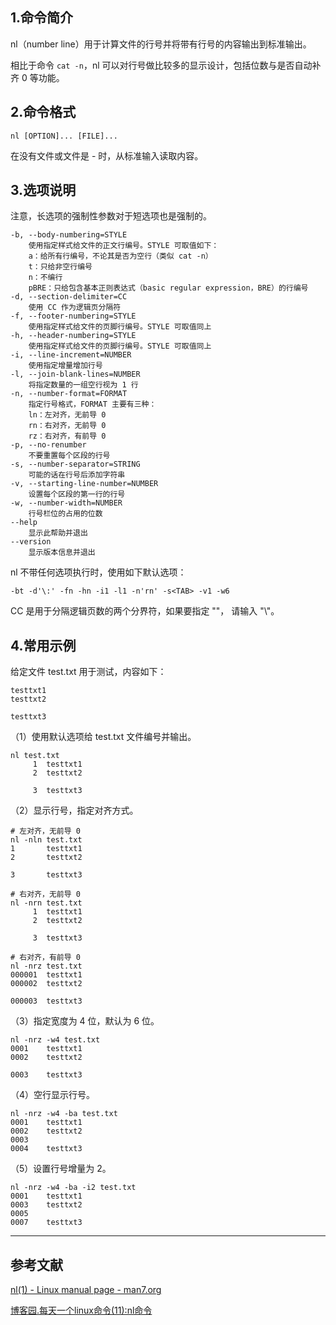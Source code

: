 ## 1.命令简介
nl（number line）用于计算文件的行号并将带有行号的内容输出到标准输出。

相比于命令 `cat -n`，nl 可以对行号做比较多的显示设计，包括位数与是否自动补齐 0 等功能。

## 2.命令格式
```
nl [OPTION]... [FILE]...
```
在没有文件或文件是 - 时，从标准输入读取内容。

## 3.选项说明
注意，长选项的强制性参数对于短选项也是强制的。
```shell
-b, --body-numbering=STYLE
	使用指定样式给文件的正文行编号。STYLE 可取值如下：
	a：给所有行编号，不论其是否为空行（类似 cat -n）
	t：只给非空行编号
	n：不编行
	pBRE：只给包含基本正则表达式（basic regular expression，BRE）的行编号
-d, --section-delimiter=CC
	使用 CC 作为逻辑页分隔符
-f, --footer-numbering=STYLE
	使用指定样式给文件的页脚行编号。STYLE 可取值同上
-h, --header-numbering=STYLE
	使用指定样式给文件的页脚行编号。STYLE 可取值同上
-i, --line-increment=NUMBER
	使用指定增量增加行号
-l, --join-blank-lines=NUMBER
	将指定数量的一组空行视为 1 行
-n, --number-format=FORMAT
	指定行号格式，FORMAT 主要有三种：
	ln：左对齐，无前导 0
	rn：右对齐，无前导 0
	rz：右对齐，有前导 0 
-p, --no-renumber
	不要重置每个区段的行号
-s, --number-separator=STRING
	可能的话在行号后添加字符串
-v, --starting-line-number=NUMBER
	设置每个区段的第一行的行号
-w, --number-width=NUMBER
	行号栏位的占用的位数
--help
	显示此帮助并退出
--version
	显示版本信息并退出 
```
nl 不带任何选项执行时，使用如下默认选项：
```
-bt -d'\:' -fn -hn -i1 -l1 -n'rn' -s<TAB> -v1 -w6
```
CC 是用于分隔逻辑页数的两个分界符，如果要指定 "\"， 请输入 "\\"。
## 4.常用示例
给定文件 test.txt 用于测试，内容如下：
```
testtxt1
testtxt2
	
testtxt3
```
（1）使用默认选项给 test.txt 文件编号并输出。
```shell
nl test.txt
     1	testtxt1
     2	testtxt2
       
     3	testtxt3
```
（2）显示行号，指定对齐方式。
```shell
# 左对齐，无前导 0
nl -nln test.txt
1     	testtxt1
2     	testtxt2
       
3     	testtxt3

# 右对齐，无前导 0
nl -nrn test.txt
     1	testtxt1
     2	testtxt2
       
     3	testtxt3

# 右对齐，有前导 0
nl -nrz test.txt
000001	testtxt1
000002	testtxt2
       
000003	testtxt3
```
（3）指定宽度为 4 位，默认为 6 位。
```shell
nl -nrz -w4 test.txt
0001	testtxt1
0002	testtxt2
     
0003	testtxt3
```
（4）空行显示行号。
```shell
nl -nrz -w4 -ba test.txt
0001	testtxt1
0002	testtxt2
0003	
0004	testtxt3
```
（5）设置行号增量为 2。
```shell
nl -nrz -w4 -ba -i2 test.txt
0001	testtxt1
0003	testtxt2
0005	
0007	testtxt3
```

---
## 参考文献
[nl(1) - Linux manual page - man7.org](http://man7.org/linux/man-pages/man1/nl.1.html)

[博客园.每天一个linux命令(11):nl命令](https://www.cnblogs.com/xqzt/p/5414547.html)

<Vssue title="nl" />